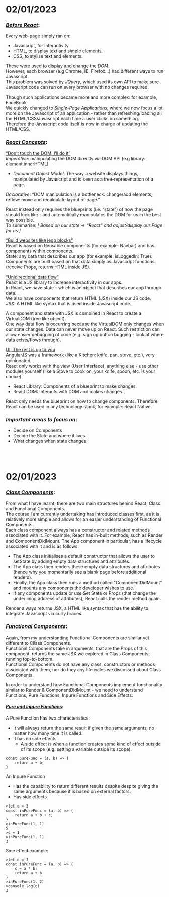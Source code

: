 # 02/01/2023

### _<u>Before React</u>_:

Every web-page simply ran on:<br>

- Javascript, for interactivity
- HTML, to display text and simple elements.
- CSS, to stylise text and elements.

These were used to display and change the _DOM_.<br>
However, each browser (e.g Chrome, IE, Firefox…) had different ways to run Javascript.<br>
This problem was solved by _JQuery_, which used its own API to make sure Javascript code can run on every browser with no changes required.<br>

Though such applications became more and more complex: for example, FaceBook.<br>
We quickly changed to _Single-Page Applications_, where we now focus a lot more on the Javascript of an application - rather than refreshing/loading all the HTML/CSS/Javascript each time a user clicks on something.<br> Therefore the Javascript code itself is now in charge of updating the HTML/CSS.<br>

### _<u>React Concepts</u>_:<br>

<u>“Don’t touch the DOM, I’ll do it”</u><br>
_Imperative_: manipulating the DOM directly via DOM API (e.g library: element.innerHTML)<br>

- _Document Object Model_: The way a website displays things, manipulated by Javascript and is seen as a tree-representation of a page. <br>

_Declarative_: “DOM manipulation is a bottleneck: change/add elements, reflow: move and recalculate layout of page.”<br>

React instead only requires the blueprints (i.e. “state”) of how the page should look like - and automatically manipulates the DOM for us in the best way possible.<br>
To summarise: _[ Based on our state -> “React” and adjust/display our Page for us ]_<br>

<u>“Build websites like lego blocks”</u><br>
React is based on Reusable components (for example: Navbar) and has components within components.<br>
State: any data that describes our app (for example: isLoggedIn: True).<br>
Components are built based on that data simply as Javascript functions (receive Props, returns HTML inside JS).<br>

<u>“Unidirectional data flow”</u><br>
React is a JS library to increase interactivity in our apps.<br>
In React, we have state - which is an object that describes our app through data.<br>
We also have components that return HTML (JSX) inside our JS code.<br>
_JSX_: A HTML like syntax that is used inside Javascript code.<br>

A component and state with JSX is combined in React to create a VirtualDOM (tree like object).<br>
One way data flow is occurring because the VirtualDOM only changes when our state changes. Data can never move up on React. Such restriction can allow easier debugging of code (e.g. sign up button bugging - look at where data exists/flows through).<br>

<u>UI, The rest is up to you</u><br>
AngularJS was a framework (like a Kitchen: knife, pan, stove, etc.), very opinionated.<br>
React only works with the view (User Interface), anything else - use other modules yourself (like a Stove to cook on, your knife, spoon, etc. is your choice).<br>

- React Library: Components of a blueprint to make changes.<br>
- React DOM: Interacts with DOM and makes changes.<br>

React only needs the blueprint on how to change components. Therefore React can be used in any technology stack, for example: React Native.<br>

### _Important areas to focus on_:<br>

- Decide on Components
- Decide the State and where it lives
- What changes when state changes

<br>
<br>

# 02/01/2023

### _<u>Class Components</u>_:<br>

From what I have learnt, there are two main structures behind React, Class and Functional Components.<br>
The course I am currently undertaking has introduced classes first, as it is relatively more simple and allows for an easier understanding of Functional Components.<br>
Each class component always has a constructor and related methods associated with it. For example, React has in-built methods, such as Render and ComponentDidMount. The App component in particular, has a lifecycle associated with it and is as follows:<br>

- The App class initialises a default constructor that allows the user to setState by adding empty data structures and attributes.
- The App class then renders these empty data structures and attributes (hence why you momentarily see a blank page before additional renders).
- Finally, the App class then runs a method called "ComponentDidMount" and mounts any components the developer wishes to use.
- If any components update or use Set State or Props (that change the underlining address of attributes), React calls the render method again.<br>

Render always returns JSX, a HTML like syntax that has the ability to integrate Javascript via curly braces.

### _<u>Functional Components</u>_:<br>

Again, from my understanding Functional Components are similar yet different to Cllass Components.<br>
Functional Components take in arguments, that are the Props of this component, returns the same JSX we explored in Class Components; running top-to-bottom. <br>
Functional Components do not have any class, constructors or methods associated with them, nor do they any lifecycles we discussed about Class Components.<br>

In order to understand how Functional Components implement functionality similar to Render & ComponentDidMount - we need to understand Functions, Pure Functions, Inpure Functions and Side Effects.<br>

#### _<u>Pure and Inpure Functions</u>_:<br>

A Pure Function has two characteristics:

- It will always return the same result if given the same arguments, no matter how many time it is called.
- It has no side effects.
  - A side effect is when a function creates some kind of effect outside of its scope (e.g. setting a variable outside its scope).

```
const pureFunc = (a, b) => {
    return a + b;
}
```

An Inpure Function

- Has the capability to return different results despite despite giving
  the same arguments because it is based on external factors.
- Has side effects.

```
>let c = 3
const inPureFunc = (a, b) => {
    return a + b + c;
}
>inPureFunc(1, 1)
5
>c = 1
>inPureFunc(1, 1)
3
```

Side effect example:

```
>let c = 3
const inPureFunc = (a, b) => {
    c = a * b;
    return a + b
}
>inPureFunc(1, 2)
>console.log(c)
3
```
